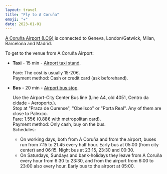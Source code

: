 ```yaml
---
layout: travel
title: "Fly to A Coruña"
emoji: "✈︎"
date: 2023-01-01
---
```


[A Coruña Airport
(LCG)](https://www.aena.es/en/a-coruna/airlines-and-destinations/airport-destinations.html)
is connected to Geneva, London/Gatwick, Milan, Barcelona and Madrid.

To get to the venue from A Coruña Airport:

-   **Taxi** - 15 min - [Airport taxi
    stand](https://www.aena.es/en/a-coruna/getting-there/taxi.html).

    Fare: The cost is usually 15-20€.\
    Payment method: Cash or credit card (ask beforehand).

-   **Bus** - 20 min - [Airport bus
    stop](https://www.aena.es/en/a-coruna/getting-there/bus.html).

    Use the Airport-City Center Bus line (Line A4, old 4051, Centro da
    cidade - Aeroporto.).\
    Stop at \"Praza de Ourense\", \"Obelisco\" or \"Porta Real\". Any of
    them are close to Palexco.\
    Fare: 1.55€ (0.88€ with metropolitan card).\
    Payment method: Only cash, buy on the bus.\
    Schedules:
    -   On working days, both from A Coruña and from the airport, buses
        run from 7:15 to 21.45 every half hour. Early bus at 05:00 (from
        city center) and 06:15. Night bus at 23:15, 23:30 and 00:30.
    -   On Saturdays, Sundays and bank-holidays they leave from A Coruña
        every hour from 6:30 to 23:30, and from the airport from 6:00 to
        23:00 also every hour. Early bus to the airport at 05:00.

